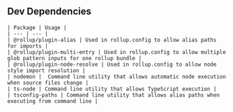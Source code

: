 ## Dev Dependencies
    | Package | Usage |
    | --- | --- |
    | @rollup/plugin-alias | Used in rollup.config to allow alias paths for imports |
    | @rollup/plugin-multi-entry | Used in rollup.config to allow multiple glob pattern inputs for one rollup bundle |
    | @rollup/plugin-node-resolve | Used in rollup.config to allow node style import resolution |
    | nodemon |  Command line utility that allows automatic node execution when source files change |
    | ts-node | Command line utility that allows TypeScript execution | 
    | tsconfig-paths | Command line utility that allows alias paths when executing from command line |